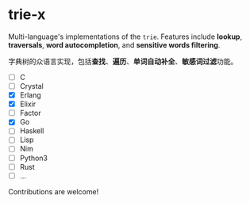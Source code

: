 # trie-x

Multi-language's implementations of the `trie`. Features include **lookup**, **traversals**, **word autocompletion**, and **sensitive words filtering**.

字典树的众语言实现，包括**查找**、**遍历**、**单词自动补全**、**敏感词过滤**功能。

- [ ] C
- [ ] Crystal
- [X] Erlang
- [X] Elixir
- [ ] Factor
- [X] Go
- [ ] Haskell
- [ ] Lisp
- [ ] Nim
- [ ] Python3
- [ ] Rust
- [ ] ...

Contributions are welcome!
